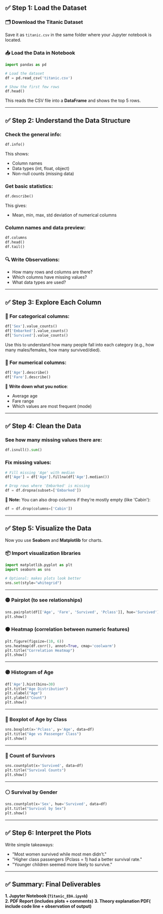 ## ✅ Step 1: Load the Dataset

### 🗂️ Download the Titanic Dataset

Save it as `titanic.csv` in the same folder where your Jupyter notebook is located.

### 📥 Load the Data in Notebook
```python
import pandas as pd

# Load the dataset
df = pd.read_csv('titanic.csv')

# Show the first few rows
df.head()
```

This reads the CSV file into a **DataFrame** and shows the top 5 rows.

---

## ✅ Step 2: Understand the Data Structure

### Check the general info:
```python
df.info()
```
This shows:
- Column names
- Data types (int, float, object)
- Non-null counts (missing data)

### Get basic statistics:
```python
df.describe()
```
This gives:
- Mean, min, max, std deviation of numerical columns

### Column names and data preview:
```python
df.columns
df.head()
df.tail()
```

### 🔍 Write Observations:
- How many rows and columns are there?
- Which columns have missing values?
- What data types are used?

---

## ✅ Step 3: Explore Each Column

### 🧮 For categorical columns:
```python
df['Sex'].value_counts()
df['Embarked'].value_counts()
df['Survived'].value_counts()
```
Use this to understand how many people fall into each category (e.g., how many males/females, how many survived/died).

### 🔢 For numerical columns:
```python
df['Age'].describe()
df['Fare'].describe()
```

📝 **Write down what you notice**:
- Average age
- Fare range
- Which values are most frequent (mode)

---

## ✅ Step 4: Clean the Data

### See how many missing values there are:
```python
df.isnull().sum()
```

### Fix missing values:
```python
# Fill missing 'Age' with median
df['Age'] = df['Age'].fillna(df['Age'].median())

# Drop rows where 'Embarked' is missing
df = df.dropna(subset=['Embarked'])
```

📝 **Note:** You can also drop columns if they’re mostly empty (like 'Cabin'):

```python
df = df.drop(columns=['Cabin'])
```

---

## ✅ Step 5: Visualize the Data

Now you use **Seaborn** and **Matplotlib** for charts.

### 📦 Import visualization libraries
```python
import matplotlib.pyplot as plt
import seaborn as sns

# Optional: makes plots look better
sns.set(style="whitegrid")
```

---

### 🟡 Pairplot (to see relationships)
```python
sns.pairplot(df[['Age', 'Fare', 'Survived', 'Pclass']], hue='Survived')
plt.show()
```

### 🟠 Heatmap (correlation between numeric features)
```python
plt.figure(figsize=(10, 6))
sns.heatmap(df.corr(), annot=True, cmap='coolwarm')
plt.title("Correlation Heatmap")
plt.show()
```

---

### 🟣 Histogram of Age
```python
df['Age'].hist(bins=30)
plt.title("Age Distribution")
plt.xlabel("Age")
plt.ylabel("Count")
plt.show()
```

---

### 🔵 Boxplot of Age by Class
```python
sns.boxplot(x='Pclass', y='Age', data=df)
plt.title("Age vs Passenger Class")
plt.show()
```

---

### 🔴 Count of Survivors
```python
sns.countplot(x='Survived', data=df)
plt.title("Survival Counts")
plt.show()
```

---

### ⚪ Survival by Gender
```python
sns.countplot(x='Sex', hue='Survived', data=df)
plt.title("Survival by Sex")
plt.show()
```

---

## ✅ Step 6: Interpret the Plots

Write simple takeaways:

- "Most women survived while most men didn’t."
- "Higher class passengers (Pclass = 1) had a better survival rate."
- "Younger children seemed more likely to survive."

---

## ✅ Summary: Final Deliverables

**1. Jupyter Notebook (`Titanic_EDA.ipynb`)**  
**2. PDF Report (includes plots + comments)**
**3. Theory explanation PDF( include code line + observation of output)** 
